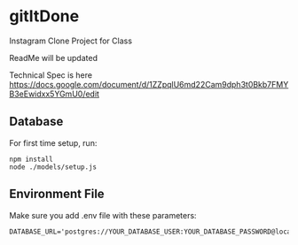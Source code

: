 # gitItDone
Instagram Clone Project for Class

ReadMe will be updated 

Technical Spec is here https://docs.google.com/document/d/1ZZpqlU6md22Cam9dph3t0Bkb7FMYB3eEwidxx5YGmU0/edit

## Database   
For first time setup, run:
```
npm install
node ./models/setup.js
```

## Environment File   
Make sure you add .env file with these parameters:
```
DATABASE_URL='postgres://YOUR_DATABASE_USER:YOUR_DATABASE_PASSWORD@localhost/YOUR_DATABASE_NAME'
```
